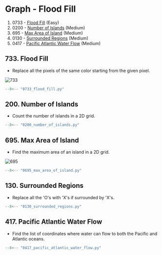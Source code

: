 # Graph - Flood Fill

1. 0733 - [Flood Fill](https://leetcode.com/problems/flood-fill/) (Easy)
2. 0200 - [Number of Islands](https://leetcode.com/problems/number-of-islands/) (Medium)
3. 695 - [Max Area of Island](https://leetcode.com/problems/max-area-of-island/) (Medium)
4. 0130 - [Surrounded Regions](https://leetcode.com/problems/surrounded-regions/) (Medium)
5. 0417 - [Pacific Atlantic Water Flow](https://leetcode.com/problems/pacific-atlantic-water-flow/) (Medium)

## 733. Flood Fill

- Replace all the pixels of the same color starting from the given pixel.

![733](https://assets.leetcode.com/uploads/2021/06/01/flood1-grid.jpg)

```python
--8<-- "0733_flood_fill.py"
```

## 200. Number of Islands

- Count the number of islands in a 2D grid.

```python
--8<-- "0200_number_of_islands.py"
```

## 695. Max Area of Island

- Find the maximum area of an island in a 2D grid.

![695](https://assets.leetcode.com/uploads/2021/05/01/maxarea1-grid.jpg)

```python
--8<-- "0695_max_area_of_island.py"
```

## 130. Surrounded Regions

- Replace all the 'O's with 'X's if surrounded by 'X's.

```python
--8<-- "0130_surrounded_regions.py"
```

## 417. Pacific Atlantic Water Flow

- Find the list of coordinates where water can flow to both the Pacific and Atlantic oceans.

```python
--8<-- "0417_pacific_atlantic_water_flow.py"
```
